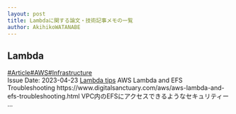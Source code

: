 ```yaml
---
layout: post
title: Lambdaに関する論文・技術記事メモの一覧
author: AkihikoWATANABE
---
```

## Lambda
<div class="visible-content">
<a class="button" href="articles/Article.html">#Article</a><a class="button" href="articles/AWS.html">#AWS</a><a class="button" href="articles/Infrastructure.html">#Infrastructure</a><br><span class="issue_date">Issue Date: 2023-04-23</span>
<a href="https://github.com/AkihikoWatanabe/paper_notes/issues/522">Lambda tips</a>
<span class="snippet">AWS Lambda and EFS Troubleshooting  https://www.digitalsanctuary.com/aws/aws-lambda-and-efs-troubleshooting.html  VPC内のEFSにアクセスできるようなセキュリティー ...</span>
</div>
